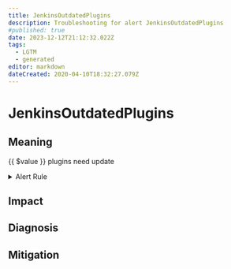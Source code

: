 ```yaml
---
title: JenkinsOutdatedPlugins
description: Troubleshooting for alert JenkinsOutdatedPlugins
#published: true
date: 2023-12-12T21:12:32.022Z
tags: 
  - LGTM
  - generated
editor: markdown
dateCreated: 2020-04-10T18:32:27.079Z
---
```


# JenkinsOutdatedPlugins

## Meaning
[//]: # "Short paragraph that explains what the alert means"
{{ $value }} plugins need update

<details>
  <summary>Alert Rule</summary>

{{% rule "jenkins/metric-plugin.yml" "JenkinsOutdatedPlugins" %}}

{{% comment %}}

```yaml
alert: JenkinsOutdatedPlugins
expr: sum(jenkins_plugins_withUpdate) by (instance) > 3
for: 1d
labels:
    severity: warning
annotations:
    summary: Jenkins outdated plugins (instance {{ $labels.instance }})
    description: |-
        {{ $value }} plugins need update
          VALUE = {{ $value }}
          LABELS = {{ $labels }}
    runbook: https://github.com/srerun/prometheus-alerts/blob/main/content/runbooks/metric-plugin/JenkinsOutdatedPlugins.md

```

{{% /comment %}}

</details>


## Impact
[//]: # "What could / will happen if the alert is not addressed"



## Diagnosis
[//]: # "Steps to take to identify the cause of the problem"



## Mitigation
[//]: # "The steps necessary to resolve the alert"
